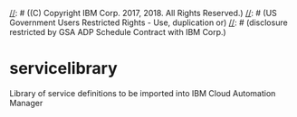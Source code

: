 [//]: # (Licensed Materials - Property of IBM)
[//]: # ((C) Copyright IBM Corp. 2017, 2018. All Rights Reserved.)
[//]: # (US Government Users Restricted Rights - Use, duplication or)
[//]: # (disclosure restricted by GSA ADP Schedule Contract with IBM Corp.)
# servicelibrary
Library of service definitions to be imported into IBM Cloud Automation Manager
